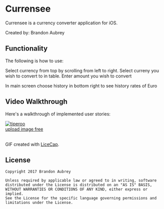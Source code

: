# Currensee

Currensee is a currency converter application for iOS.

Created by: Brandon Aubrey

## Functionality

The following is how to use:

Select currency from top by scrolling from left to right.
Select curreny you wish to convert to in table.
Enter amount you wish to convert

In main screen choose history in bottom right to see history rates of Euro


## Video Walkthrough 

Here's a walkthrough of implemented user stories:

<a href='https://postimg.org/image/b3sddrbzp/' target='_blank'><img src='https://s26.postimg.org/nv6jk9lrt/tiperoo.gif' border='0' alt='tiperoo'/><br /><a target='_blank' href='https://postimage.org/'>upload image free</a><br /><br />

GIF created with [LiceCap](http://www.cockos.com/licecap/).

## License

    Copyright 2017 Brandon Aubrey

    Unless required by applicable law or agreed to in writing, software
    distributed under the License is distributed on an "AS IS" BASIS,
    WITHOUT WARRANTIES OR CONDITIONS OF ANY KIND, either express or implied.
    See the License for the specific language governing permissions and
    limitations under the License.



